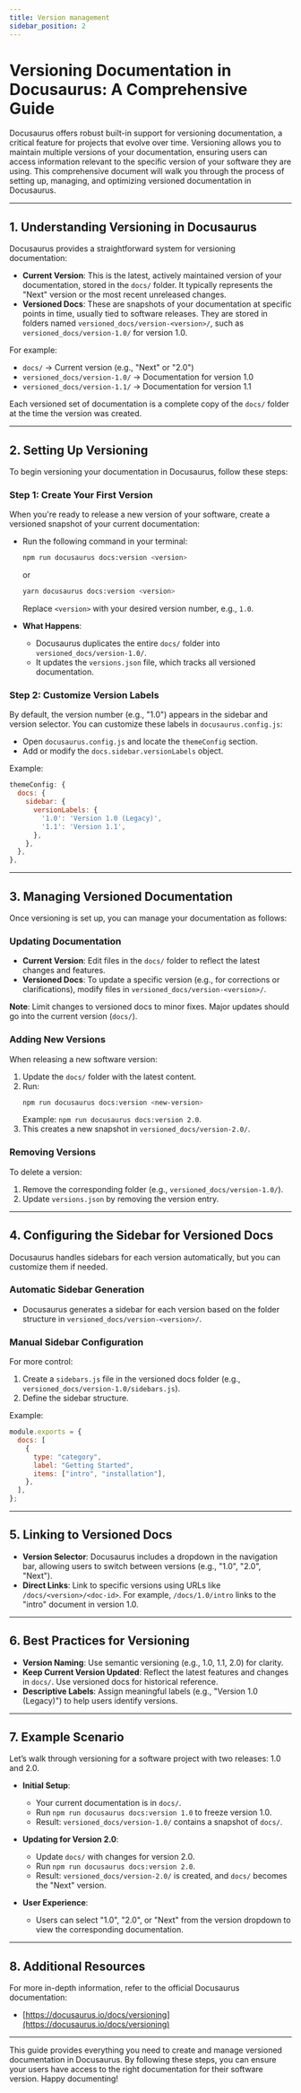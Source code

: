 ```yaml
---
title: Version management
sidebar_position: 2
---
```


# Versioning Documentation in Docusaurus: A Comprehensive Guide

Docusaurus offers robust built-in support for versioning documentation, a critical feature for projects that evolve over time. Versioning allows you to maintain multiple versions of your documentation, ensuring users can access information relevant to the specific version of your software they are using. This comprehensive document will walk you through the process of setting up, managing, and optimizing versioned documentation in Docusaurus.

---

## 1. Understanding Versioning in Docusaurus

Docusaurus provides a straightforward system for versioning documentation:

- **Current Version**: This is the latest, actively maintained version of your documentation, stored in the `docs/` folder. It typically represents the "Next" version or the most recent unreleased changes.
- **Versioned Docs**: These are snapshots of your documentation at specific points in time, usually tied to software releases. They are stored in folders named `versioned_docs/version-<version>/`, such as `versioned_docs/version-1.0/` for version 1.0.

For example:

- `docs/` → Current version (e.g., "Next" or "2.0")
- `versioned_docs/version-1.0/` → Documentation for version 1.0
- `versioned_docs/version-1.1/` → Documentation for version 1.1

Each versioned set of documentation is a complete copy of the `docs/` folder at the time the version was created.

---

## 2. Setting Up Versioning

To begin versioning your documentation in Docusaurus, follow these steps:

### Step 1: Create Your First Version

When you're ready to release a new version of your software, create a versioned snapshot of your current documentation:

- Run the following command in your terminal:

  ```bash
  npm run docusaurus docs:version <version>
  ```

  or

  ```bash
  yarn docusaurus docs:version <version>
  ```

  Replace `<version>` with your desired version number, e.g., `1.0`.

- **What Happens**:
  - Docusaurus duplicates the entire `docs/` folder into `versioned_docs/version-1.0/`.
  - It updates the `versions.json` file, which tracks all versioned documentation.

### Step 2: Customize Version Labels

By default, the version number (e.g., "1.0") appears in the sidebar and version selector. You can customize these labels in `docusaurus.config.js`:

- Open `docusaurus.config.js` and locate the `themeConfig` section.
- Add or modify the `docs.sidebar.versionLabels` object.

Example:

```javascript
themeConfig: {
  docs: {
    sidebar: {
      versionLabels: {
        '1.0': 'Version 1.0 (Legacy)',
        '1.1': 'Version 1.1',
      },
    },
  },
},
```

---

## 3. Managing Versioned Documentation

Once versioning is set up, you can manage your documentation as follows:

### Updating Documentation

- **Current Version**: Edit files in the `docs/` folder to reflect the latest changes and features.
- **Versioned Docs**: To update a specific version (e.g., for corrections or clarifications), modify files in `versioned_docs/version-<version>/`.

**Note**: Limit changes to versioned docs to minor fixes. Major updates should go into the current version (`docs/`).

### Adding New Versions

When releasing a new software version:

1. Update the `docs/` folder with the latest content.
2. Run:
   ```bash
   npm run docusaurus docs:version <new-version>
   ```
   Example: `npm run docusaurus docs:version 2.0`.
3. This creates a new snapshot in `versioned_docs/version-2.0/`.

### Removing Versions

To delete a version:

1. Remove the corresponding folder (e.g., `versioned_docs/version-1.0/`).
2. Update `versions.json` by removing the version entry.

---

## 4. Configuring the Sidebar for Versioned Docs

Docusaurus handles sidebars for each version automatically, but you can customize them if needed.

### Automatic Sidebar Generation

- Docusaurus generates a sidebar for each version based on the folder structure in `versioned_docs/version-<version>/`.

### Manual Sidebar Configuration

For more control:

1. Create a `sidebars.js` file in the versioned docs folder (e.g., `versioned_docs/version-1.0/sidebars.js`).
2. Define the sidebar structure.

Example:

```javascript
module.exports = {
  docs: [
    {
      type: "category",
      label: "Getting Started",
      items: ["intro", "installation"],
    },
  ],
};
```

---

## 5. Linking to Versioned Docs

- **Version Selector**: Docusaurus includes a dropdown in the navigation bar, allowing users to switch between versions (e.g., "1.0", "2.0", "Next").
- **Direct Links**: Link to specific versions using URLs like `/docs/<version>/<doc-id>`. For example, `/docs/1.0/intro` links to the "intro" document in version 1.0.

---

## 6. Best Practices for Versioning

- **Version Naming**: Use semantic versioning (e.g., 1.0, 1.1, 2.0) for clarity.
- **Keep Current Version Updated**: Reflect the latest features and changes in `docs/`. Use versioned docs for historical reference.
- **Descriptive Labels**: Assign meaningful labels (e.g., "Version 1.0 (Legacy)") to help users identify versions.

---

## 7. Example Scenario

Let’s walk through versioning for a software project with two releases: 1.0 and 2.0.

- **Initial Setup**:

  - Your current documentation is in `docs/`.
  - Run `npm run docusaurus docs:version 1.0` to freeze version 1.0.
  - Result: `versioned_docs/version-1.0/` contains a snapshot of `docs/`.

- **Updating for Version 2.0**:

  - Update `docs/` with changes for version 2.0.
  - Run `npm run docusaurus docs:version 2.0`.
  - Result: `versioned_docs/version-2.0/` is created, and `docs/` becomes the "Next" version.

- **User Experience**:
  - Users can select "1.0", "2.0", or "Next" from the version dropdown to view the corresponding documentation.

---

## 8. Additional Resources

For more in-depth information, refer to the official Docusaurus documentation:

- [https://docusaurus.io/docs/versioning](https://docusaurus.io/docs/versioning)

---

This guide provides everything you need to create and manage versioned documentation in Docusaurus. By following these steps, you can ensure your users have access to the right documentation for their software version. Happy documenting!
